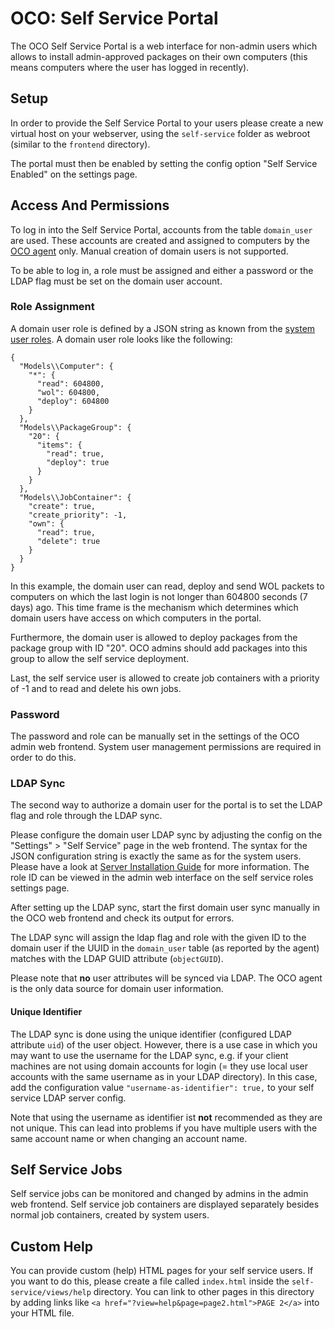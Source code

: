 # OCO: Self Service Portal
The OCO Self Service Portal is a web interface for non-admin users which allows to install admin-approved packages on their own computers (this means computers where the user has logged in recently).

## Setup
In order to provide the Self Service Portal to your users please create a new virtual host on your webserver, using the `self-service` folder as webroot (similar to the `frontend` directory).

The portal must then be enabled by setting the config option "Self Service Enabled" on the settings page.

## Access And Permissions
To log in into the Self Service Portal, accounts from the table `domain_user` are used. These accounts are created and assigned to computers by the [OCO agent](https://github.com/schorschii/oco-agent) only. Manual creation of domain users is not supported.

To be able to log in, a role must be assigned and either a password or the LDAP flag must be set on the domain user account.

### Role Assignment
A domain user role is defined by a JSON string as known from the [system user roles](Permissions.md). A domain user role looks like the following:
```
{
  "Models\\Computer": {
    "*": {
      "read": 604800,
      "wol": 604800,
      "deploy": 604800
    }
  },
  "Models\\PackageGroup": {
    "20": {
      "items": {
        "read": true,
        "deploy": true
      }
    }
  },
  "Models\\JobContainer": {
    "create": true,
    "create_priority": -1,
    "own": {
      "read": true,
      "delete": true
    }
  }
}
```
In this example, the domain user can read, deploy and send WOL packets to computers on which the last login is not longer than 604800 seconds (7 days) ago. This time frame is the mechanism which determines which domain users have access on which computers in the portal.

Furthermore, the domain user is allowed to deploy packages from the package group with ID "20". OCO admins should add packages into this group to allow the self service deployment.

Last, the self service user is allowed to create job containers with a priority of -1 and to read and delete his own jobs.

### Password
The password and role can be manually set in the settings of the OCO admin web frontend. System user management permissions are required in order to do this.

### LDAP Sync
The second way to authorize a domain user for the portal is to set the LDAP flag and role through the LDAP sync.

Please configure the domain user LDAP sync by adjusting the config on the "Settings" > "Self Service" page in the web frontend. The syntax for the JSON configuration string is exactly the same as for the system users. Please have a look at [Server Installation Guide](Server-Installation.md) for more information. The role ID can be viewed in the admin web interface on the self service roles settings page.

After setting up the LDAP sync, start the first domain user sync manually in the OCO web frontend and check its output for errors.

The LDAP sync will assign the ldap flag and role with the given ID to the domain user if the UUID in the `domain_user` table (as reported by the agent) matches with the LDAP GUID attribute (`objectGUID`).

Please note that **no** user attributes will be synced via LDAP. The OCO agent is the only data source for domain user information.

#### Unique Identifier
The LDAP sync is done using the unique identifier (configured LDAP attribute `uid`) of the user object. However, there is a use case in which you may want to use the username for the LDAP sync, e.g. if your client machines are not using domain accounts for login (= they use local user accounts with the same username as in your LDAP directory). In this case, add the configuration value `"username-as-identifier": true,` to your self service LDAP server config.

Note that using the username as identifier ist **not** recommended as they are not unique. This can lead into problems if you have multiple users with the same account name or when changing an account name.

## Self Service Jobs
Self service jobs can be monitored and changed by admins in the admin web frontend. Self service job containers are displayed separately besides normal job containers, created by system users.

## Custom Help
You can provide custom (help) HTML pages for your self service users. If you want to do this, please create a file called `index.html` inside the `self-service/views/help` directory. You can link to other pages in this directory by adding links like `<a href="?view=help&page=page2.html">PAGE 2</a>` into your HTML file.
